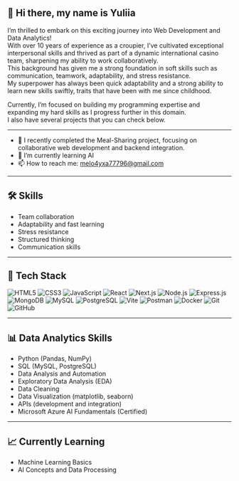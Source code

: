 ## 👋 Hi there, my name is Yuliia

I’m thrilled to embark on this exciting journey into Web Development and Data Analytics!  
With over 10 years of experience as a croupier, I’ve cultivated exceptional interpersonal skills and thrived as part of a dynamic international casino team, sharpening my ability to work collaboratively.  
This background has given me a strong foundation in soft skills such as communication, teamwork, adaptability, and stress resistance.  
My superpower has always been quick adaptability and a strong ability to learn new skills swiftly, traits that have been with me since childhood.

Currently, I’m focused on building my programming expertise and expanding my hard skills as I progress further in this domain.  
I also have several projects that you can check below.

---

- 🔭 I recently completed the Meal-Sharing project, focusing on collaborative web development and backend integration.
- 🌱 I’m currently learning AI
- 📫 How to reach me: melo4yxa77796@gmail.com

---

## 🛠 Skills

- Team collaboration
- Adaptability and fast learning
- Stress resistance
- Structured thinking
- Communication skills

---


## 🚀 Tech Stack

![HTML5](https://img.shields.io/badge/HTML5-E34F26?style=flat&logo=html5&logoColor=white) 
![CSS3](https://img.shields.io/badge/CSS3-1572B6?style=flat&logo=css3&logoColor=white) 
![JavaScript](https://img.shields.io/badge/JavaScript-F7DF1E?style=flat&logo=javascript&logoColor=black) 
![React](https://img.shields.io/badge/React-61DAFB?style=flat&logo=react&logoColor=white) 
![Next.js](https://img.shields.io/badge/Next.js-000000?style=flat&logo=next.js&logoColor=white) 
![Node.js](https://img.shields.io/badge/Node.js-339933?style=flat&logo=node.js&logoColor=white) 
![Express.js](https://img.shields.io/badge/Express.js-000000?style=flat&logo=express&logoColor=white) 
![MongoDB](https://img.shields.io/badge/MongoDB-47A248?style=flat&logo=mongodb&logoColor=white) 
![MySQL](https://img.shields.io/badge/MySQL-4479A1?style=flat&logo=mysql&logoColor=white) 
![PostgreSQL](https://img.shields.io/badge/PostgreSQL-336791?style=flat&logo=postgresql&logoColor=white) 
![Vite](https://img.shields.io/badge/Vite-646CFF?style=flat&logo=vite&logoColor=white) 
![Postman](https://img.shields.io/badge/Postman-FF6C37?style=flat&logo=postman&logoColor=white) 
![Docker](https://img.shields.io/badge/Docker-2496ED?style=flat&logo=docker&logoColor=white) 
![Git](https://img.shields.io/badge/Git-F05032?style=flat&logo=git&logoColor=white) 
![GitHub](https://img.shields.io/badge/GitHub-181717?style=flat&logo=github&logoColor=white)


---

## 📊 Data Analytics Skills

- Python (Pandas, NumPy)
- SQL (MySQL, PostgreSQL)
- Data Analysis and Automation
- Exploratory Data Analysis (EDA)
- Data Cleaning
- Data Visualization (matplotlib, seaborn)
- APIs (development and integration)
- Microsoft Azure AI Fundamentals (Certified)

---

## 📈 Currently Learning
- Machine Learning Basics
- AI Concepts and Data Processing






